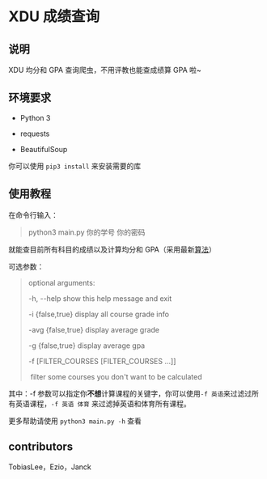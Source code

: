 # XDU 成绩查询


## 说明

XDU 均分和 GPA 查询爬虫，不用评教也能查成绩算 GPA 啦~

## 环境要求

- Python 3

- requests

- BeautifulSoup

你可以使用 `pip3 install` 来安装需要的库

## 使用教程

在命令行输入：

> python3 main.py 你的学号 你的密码 

就能查目前所有科目的成绩以及计算均分和 GPA（采用最新[算法](http://liuxue.xidian.edu.cn/info/1002/2482.htm)）

可选参数：

> optional arguments:
>
>   -h, --help            show this help message and exit
>
>   -i {false,true}       display all course grade info
>
>   -avg {false,true}     display average grade
>
>   -g {false,true}       display average gpa
>
>   -f [FILTER_COURSES [FILTER_COURSES ...]]
>
> ​                        filter some courses you don't want to be calculated

其中：-f 参数可以指定你**不想**计算课程的关键字，你可以使用`-f 英语`来过滤过所有英语课程，`-f 英语 体育` 来过滤掉英语和体育所有课程。

更多帮助请使用 `python3 main.py -h` 查看

## contributors
TobiasLee，Ezio，Janck
